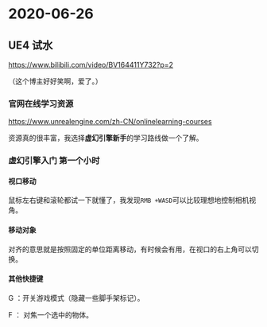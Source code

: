# 2020-06-26



## UE4 试水

https://www.bilibili.com/video/BV164411Y732?p=2

（这个博主好好笑啊，爱了。）



### 官网在线学习资源

https://www.unrealengine.com/zh-CN/onlinelearning-courses

资源真的很丰富，我选择**虚幻引擎新手**的学习路线做一个了解。

### 虚幻引擎入门 第一个小时

#### 视口移动

鼠标左右键和滚轮都试一下就懂了，我发现`RMB +WASD`可以比较理想地控制相机视角。

#### 移动对象

对齐的意思就是按照固定的单位距离移动，有时候会有用，在视口的右上角可以切换。

#### 其他快捷键

G ：开关游戏模式（隐藏一些脚手架标记）。

F ： 对焦一个选中的物体。

